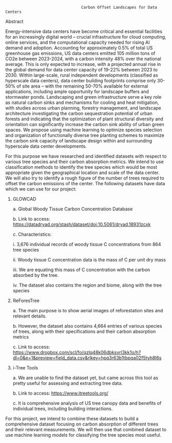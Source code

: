                                      Carbon Offset Landscapes for Data Centers
Abstract

Energy-intensive data centers have become critical and essential facilities for an increasingly digital world – crucial infrastructure for cloud computing, online services, and the computational capacity needed for rising AI demand and adoption. Accounting for approximately 0.5% of total US greenhouse gas emissions, US data centers emitted 105 million tons of CO2e between 2023-2024, with a carbon intensity 48% over the national average. This is only expected to increase, with a projected annual rise in the global demand for data center capacity of 19-22% between 2023 to 2030. Within large-scale, rural independent developments (classified as hyperscale data centers), data center building footprints comprise only 30-50% of site area – with the remaining 50-70% available for external applications, including ample opportunity for landscape buffers and stormwater ponds. Landscaping and green infrastructure serve a key role as natural carbon sinks and mechanisms for cooling and heat mitigation, with studies across urban planning, forestry management, and landscape architecture investigating the carbon sequestration potential of urban forests and indicating that the optimization of plant structural diversity and orientation can significantly increase the carbon sink ability of urban green spaces. We propose using machine learning to optimize species selection and organization of functionally diverse tree planting schemes to maximize the carbon sink capacity of landscape design within and surrounding hyperscale data center developments.

For this purpose we have researched and identified datasets with respect to various tree species and their carbon absorption metrics. We intend to use classification methods to identify the tree species which would be most appropriate given the geographical location and scale of the data center. We will also try to identify a rough figure of the number of trees required to offset the carbon emissions of the center. The following datasets have data which we can use for our project:
1. GLOWCAD

   a. Global Woody Tissue Carbon Concentration Database

   b. Link to access: https://datadryad.org/stash/dataset/doi:10.5061/dryad.18931zcxk

   c. Characteristics:

      i. 3,676 individual records of woody tissue C concentrations from 864 tree species

     ii. Woody tissue C concentration data is the mass of C per unit dry mass

    iii. We are equating this mass of C concentration with the carbon absorbed by the tree.

     iv. The dataset also contains the region and biome, along with the tree species
2. ReForesTree

   a. The main purpose is to show aerial images of reforestation sites and relevant details.

   b. However, the dataset also contains 4,664 entries of  various species of trees, along with their specifications and their carbon absorption metrics

   c. Link to access: https://www.dropbox.com/scl/fo/qzlq48k06dbksvrl3kk1o/h?dl=0&e=1&preview=field_data.csv&rlkey=hpq3r63b1tbpqa02f5tyh8l6s

3. i-Tree Tools
 
   a. We are unable to find the dataset yet, but came across this tool as pretty useful for assessing and extracting tree data.
   
   b. Link to access: https://www.itreetools.org/ 
   
   c. It is comprehensive analysis of US tree canopy data and benefits of individual trees, including building interactions.

For this project, we intend to combine these datasets to build a comprehensive dataset focusing on carbon absorption of different trees and their relevant measurements. We will then use that combined dataset to use machine learning models for classifying the tree species most useful.
